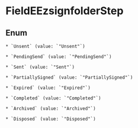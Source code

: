 
# FieldEEzsignfolderStep

## Enum


    * `Unsent` (value: `"Unsent"`)

    * `PendingSend` (value: `"PendingSend"`)

    * `Sent` (value: `"Sent"`)

    * `PartiallySigned` (value: `"PartiallySigned"`)

    * `Expired` (value: `"Expired"`)

    * `Completed` (value: `"Completed"`)

    * `Archived` (value: `"Archived"`)

    * `Disposed` (value: `"Disposed"`)



